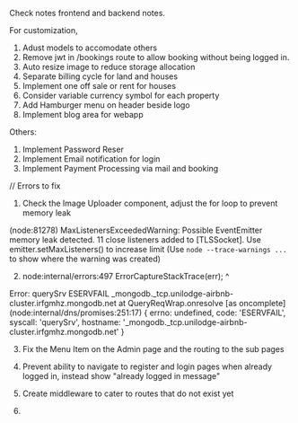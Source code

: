 Check notes frontend and backend notes.


For customization,

1. Adust models to accomodate others
2. Remove jwt in /bookings route to allow booking without being logged in.
3.  Auto resize image to reduce storage allocation
4.  Separate billing cycle for land and houses
5.  Implement one off sale or rent for houses
6.  Consider variable currency symbol for each property
7.  Add Hamburger menu on header beside logo 
8.  Implement blog area for webapp


Others:
1.  Implement Password Reser
2.  Implement Email notification for login
3.  Implement Payment Processing via mail and booking


// Errors to fix

1. Check the Image Uploader component, adjust the for loop to prevent memory leak

(node:81278) MaxListenersExceededWarning: Possible EventEmitter memory leak detected. 11 close listeners added to [TLSSocket]. Use emitter.setMaxListeners() to increase limit
(Use `node --trace-warnings ...` to show where the warning was created)

2.  node:internal/errors:497
    ErrorCaptureStackTrace(err);
    ^

Error: querySrv ESERVFAIL _mongodb._tcp.unilodge-airbnb-cluster.irfgmhz.mongodb.net
    at QueryReqWrap.onresolve [as oncomplete] (node:internal/dns/promises:251:17) {
  errno: undefined,
  code: 'ESERVFAIL',
  syscall: 'querySrv',
  hostname: '_mongodb._tcp.unilodge-airbnb-cluster.irfgmhz.mongodb.net'
}

3. Fix the Menu Item on the Admin page and the routing to the sub pages

4. Prevent ability to navigate to register and login pages when already logged in, instead show "already logged in message"

5.  Create middleware to cater to routes that do not exist yet

6.  